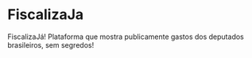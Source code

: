 # FiscalizaJa
FiscalizaJá! Plataforma que mostra publicamente gastos dos deputados brasileiros, sem segredos!
